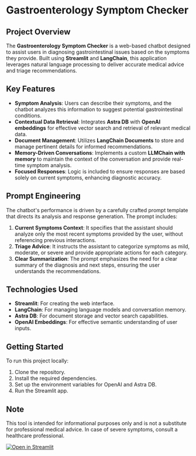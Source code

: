 # Gastroenterology Symptom Checker

## Project Overview
The **Gastroenterology Symptom Checker** is a web-based chatbot designed to assist users in diagnosing gastrointestinal issues based on the symptoms they provide. Built using **Streamlit** and **LangChain**, this application leverages natural language processing to deliver accurate medical advice and triage recommendations.

## Key Features
- **Symptom Analysis**: Users can describe their symptoms, and the chatbot analyzes this information to suggest potential gastrointestinal conditions.
- **Contextual Data Retrieval**: Integrates **Astra DB** with **OpenAI embeddings** for effective vector search and retrieval of relevant medical data.
- **Document Management**: Utilizes **LangChain Documents** to store and manage pertinent details for informed recommendations.
- **Memory-Driven Conversations**: Implements a custom **LLMChain with memory** to maintain the context of the conversation and provide real-time symptom analysis.
- **Focused Responses**: Logic is included to ensure responses are based solely on current symptoms, enhancing diagnostic accuracy.

## Prompt Engineering
The chatbot's performance is driven by a carefully crafted prompt template that directs its analysis and response generation. The prompt includes:

1. **Current Symptoms Context**: It specifies that the assistant should analyze only the most recent symptoms provided by the user, without referencing previous interactions.
2. **Triage Advice**: It instructs the assistant to categorize symptoms as mild, moderate, or severe and provide appropriate actions for each category.
3. **Clear Summarization**: The prompt emphasizes the need for a clear summary of the diagnosis and next steps, ensuring the user understands the recommendations.

## Technologies Used
- **Streamlit**: For creating the web interface.
- **LangChain**: For managing language models and conversation memory.
- **Astra DB**: For document storage and vector search capabilities.
- **OpenAI Embeddings**: For effective semantic understanding of user inputs.

## Getting Started
To run this project locally:
1. Clone the repository.
2. Install the required dependencies.
3. Set up the environment variables for OpenAI and Astra DB.
4. Run the Streamlit app.

## Note
This tool is intended for informational purposes only and is not a substitute for professional medical advice. In case of severe symptoms, consult a healthcare professional.


[![Open in Streamlit](https://static.streamlit.io/badges/streamlit_badge_black_white.svg)](https://diagnosis-chatbot-lgtpbzfrtffg2duvntwv5i.streamlit.app/)


